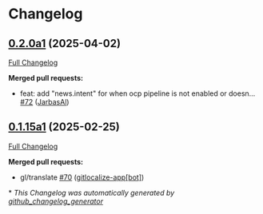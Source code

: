# Changelog

## [0.2.0a1](https://github.com/OpenVoiceOS/ovos-skill-news/tree/0.2.0a1) (2025-04-02)

[Full Changelog](https://github.com/OpenVoiceOS/ovos-skill-news/compare/0.1.15a1...0.2.0a1)

**Merged pull requests:**

- feat: add "news.intent" for when ocp pipeline is not enabled or doesn… [\#72](https://github.com/OpenVoiceOS/ovos-skill-news/pull/72) ([JarbasAl](https://github.com/JarbasAl))

## [0.1.15a1](https://github.com/OpenVoiceOS/ovos-skill-news/tree/0.1.15a1) (2025-02-25)

[Full Changelog](https://github.com/OpenVoiceOS/ovos-skill-news/compare/0.1.14...0.1.15a1)

**Merged pull requests:**

- gl/translate [\#70](https://github.com/OpenVoiceOS/ovos-skill-news/pull/70) ([gitlocalize-app[bot]](https://github.com/apps/gitlocalize-app))



\* *This Changelog was automatically generated by [github_changelog_generator](https://github.com/github-changelog-generator/github-changelog-generator)*
